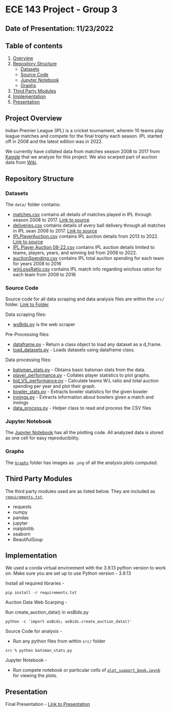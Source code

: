 # ECE 143 Project - Group 3

## Date of Presentation: 11/23/2022

## Table of contents

1. [Overview](#ProjectOverview)
2. [Repository Structure](#RepositoryStructure)
   - [Datasets](#Datasets)
   - [Source Code](#SourceCode)
   - [Jupyter Notebook](#JupyterNotebook)
   - [Graphs](#Graphs)
3. [Third Party Modules](#ThirdPartymodules)
4. [Implementation](#Implementation)
5. [Presentation](#Presentation)

## Project Overview

Indian Premier League (IPL) is a cricket tournament, wherein 10 teams play league matches and compete for the final trophy each season. IPL started off in 2008 and the latest edition was in 2022.

We currently have collated data from matches season 2008 to 2017 from [Kaggle](https://www.kaggle.com/code/ambarish/exploratory-data-analysis-ipl) that we analyze for this project. We also scarped part of auction data from [Wiki](https://en.wikipedia.org/wiki/List_of_2009_Indian_Premier_League_personnel_changes).

## Repository Structure

### Datasets

The `data/` folder contains:

- [matches.csv](/data/matches.csv) contains all details of matches played in IPL through season 2008 to 2017. [Link to source](https://www.kaggle.com/code/ambarish/exploratory-data-analysis-ipl)
- [deliveries.csv](/data/deliveries.csv) contains details of every ball delivery through all matches in IPL sean 2008 to 2017. [Link to source](https://www.kaggle.com/code/ambarish/exploratory-data-analysis-ipl)
- [IPLPlayerAuction.csv](/data/IPLPlayerAuction.csv) contains IPL auction details from 2013 to 2022. [Link to source](https://www.kaggle.com/datasets/kalilurrahman/ipl-player-auction-dataset-from-start-to-now)
- [IPL Player Auction 08-22.csv](/data/IPL%20Player%20Auction.csv) contains IPL auction details limited to teams, players, years, and winning bid from 2008 to 2022.
- [auctionSpending.csv](/data/auctionSpending.csv) contains IPL total auction spending for each team for years 2008 to 2016
- [winLossRatio.csv](/data/winLossRatio.csv) contains IPL match info regarding win/loss ration for each team from 2008 to 2016

### Source Code

Source code for all data scraping and data analysis files are within the `src/` folder. [Link to Folder](src/)

Data scraping files:

- [wsBids.py](src/wsBids.py) is the web scraper

Pre-Processing files:

- [dataframe.py](src/dataframe.py) - Return a class object to load any dataset as a d_frame.
- [load_datasets.py](src/load_datasets.py) - Loads datasets using dataframe class.

Data processing files:

- [batsman_stats.py](src/batsman_stats.py) - Obtains basic batsman stats from the data.
- [player_performance.py](src/player_performance.py) - Collates player statistics to plot graphs.
- [bid_VS_performance.py](src/bid_VS_performance.py) - Calculate teams W:L ratio and total auction spending per year and plot their graph.
- [bowler_stats.py](src/bowler_stats.py) - Extracts bowler statistics for the given bowler
- [innings.py](src/innings.py) - Extracts information about bowlers given a match and innings
- [data_process.py](src/data_process.py) - Helper class to read and process the CSV files

### Jupyter Notebook

The [Jupyter Notebook](src/plot_support_book.ipynb) has all the plotting code. All analyzed data is stored as one cell for easy reproducibility.

### Graphs

The [`Graphs`](graphs/) folder has images as `.png` of all the analysis plots computed.

## Third Party Modules

The third party modules used are as listed below. They are included as [`requirements.txt`](requirements.txt).

- requests
- numpy
- pandas
- jupyter
- matplotlib
- seaborn
- BeautifulSoup

## Implementation

We used a conda virtual environment with the 3.9.13 python version to work on.
Make sure you are set up to use Python version - 3.9.13

Install all required libraries -

```
pip install -r requirements.txt
```

Auction Data Web Scarping -

Run create_auction_data() in wsBids.py
```
python -c 'import wsBids; wsBids.create_auction_data()' 
```

Source Code for analysis -

- Run any python files from within `src/` folder

```
src % python batsman_stats.py
```

Jupyter Notebook -

- Run compete notebook or particular cells of [`plot_support_book.ipynb`](src/plot_support_book.ipynb) for viewing the plots.

## Presentation

Final Presentation - [Link to Presentation](/Presentation/Final_Presentation.pdf)
